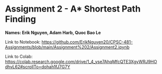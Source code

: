# Assignment 2 - A* Shortest Path Finding
**Names: Erik Nguyen, Adam Harb, Quoc Bao Le**

Link to Notebook: https://github.com/ErikNguyen20/CPSC-481-Assignments/blob/main/Assignment%202/Assignment2.ipynb

Link to Colab: https://colab.research.google.com/drive/1_4_yse7AhqMfcQTE3XgyWRJ9HOdhvL62#scrollTo=dohah1fJ7G7Y
